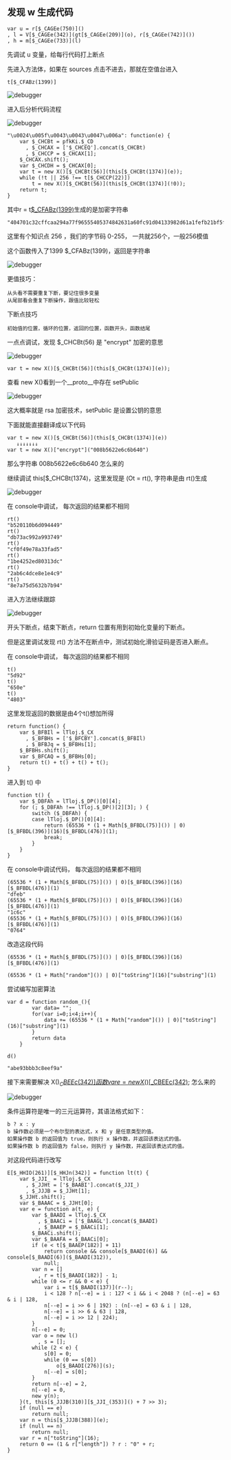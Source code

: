 ## 发现 w 生成代码

    var u = r[$_CAGEe(750)]()
    , l = V[$_CAGEe(342)](gt[$_CAGEe(209)](o), r[$_CAGEe(742)]())
    , h = m[$_CAGEe(733)](l)

先调试 u 变量，给每行代码打上断点

先进入方法体，如果在 sources 点击不进去，那就在空值台进入

    t[$_CFABz(1399)]
  
![debugger](../img/14.png)

进入后分析代码流程

![debugger](../img/13.png)

    "\u0024\u005f\u0043\u0043\u0047\u006a": function(e) {
        var $_CHCBt = pfkKi.$_CD
          , $_CHCAX = ['$_CHCEQ'].concat($_CHCBt)
          , $_CHCCP = $_CHCAX[1];
        $_CHCAX.shift();
        var $_CHCDH = $_CHCAX[0];
        var t = new X()[$_CHCBt(56)](this[$_CHCBt(1374)](e));
        while (!t || 256 !== t[$_CHCCP(22)])
            t = new X()[$_CHCBt(56)](this[$_CHCBt(1374)](!0));
        return t;
    }

其中r = t[$_CFABz(1399)]()生成的是加密字符串

    "404701c32cffcaa294a77f96555405374842631a60fc91d04133982d61a1fefb21bf5f409db4b1fbd741924b787244a8b8ab8e63ad7580dc7d6544c6fbe8f65cd103c39c60db6156dbdb6e16a3edaf0dc3f80b0ee7b636d0939218bc27edccaf36032302c69d25b4b400ec0658f34ce9b828852c5372eb1a7bd6e7398e3788e7"
    
这里有个知识点 256 ，我们的字节码 0-255， 一共就256个，一般256模值

这个函数传入了1399 $_CFABz(1399)，返回是字符串

![debugger](../img/15.png)

更值技巧：

    从头看不需要重复下断，要记住很多变量
    从尾部看会重复下断操作，跟值比较轻松
    
下断点技巧
    
    初始值的位置，循环的位置，返回的位置，函数开头，函数结尾
    
一点点调试，发现 $_CHCBt(56) 是 "encrypt" 加密的意思

![debugger](../img/16.png)

    var t = new X()[$_CHCBt(56)](this[$_CHCBt(1374)](e));

查看 new X()看到一个__proto__中存在 setPublic 

![debugger](../img/17.png)

这大概率就是 rsa 加密技术，setPublic 是设置公钥的意思

下面就能直接翻译成以下代码

    var t = new X()[$_CHCBt(56)](this[$_CHCBt(1374)](e))
       ↓↓↓↓↓↓↓
    var t = new X()["encrypt"]("008b5622e6c6b640")
    
那么字符串 008b5622e6c6b640 怎么来的

继续调试 this[$_CHCBt(1374)，这里发现是 (Ot = rt(), 字符串是由 rt()生成

![debugger](../img/18.png)

在 console中调试， 每次返回的结果都不相同

    rt()
    "b520110b6d094449"
    rt()
    "db73ac992a993749"
    rt()
    "cf0f49e78a33fad5"
    rt()
    "1be4252ed80313dc"
    rt()
    "2ab6c4dce8e1e4c9"
    rt()
    "8e7a75d5632b7b94"
    
进入方法继续跟踪

![debugger](../img/19.png)

开头下断点，结束下断点，return 位置有用到初始化变量的下断点。

但是这里调试发现 rt() 方法不在断点中，测试初始化滑验证码是否进入断点。

在 console中调试， 每次返回的结果都不相同

    t()
    "5d92"
    t()
    "650e"
    t()
    "4803"
    
这里发现返回的数据是由4个t()想加所得

    return function() {
        var $_BFBIl = lTloj.$_CX
          , $_BFBHs = ['$_BFCBY'].concat($_BFBIl)
          , $_BFBJq = $_BFBHs[1];
        $_BFBHs.shift();
        var $_BFCAQ = $_BFBHs[0];
        return t() + t() + t() + t();
    }
    
进入到 t() 中

    function t() {
        var $_DBFAh = lTloj.$_DP()[0][4];
        for (; $_DBFAh !== lTloj.$_DP()[2][3]; ) {
            switch ($_DBFAh) {
            case lTloj.$_DP()[0][4]:
                return (65536 * (1 + Math[$_BFBDL(75)]()) | 0)[$_BFBDL(396)](16)[$_BFBDL(476)](1);
                break;
            }
        }
    }

在 console中调试代码， 每次返回的结果都不相同

    (65536 * (1 + Math[$_BFBDL(75)]()) | 0)[$_BFBDL(396)](16)[$_BFBDL(476)](1)
    "dfeb"
    (65536 * (1 + Math[$_BFBDL(75)]()) | 0)[$_BFBDL(396)](16)[$_BFBDL(476)](1)
    "1c6c"
    (65536 * (1 + Math[$_BFBDL(75)]()) | 0)[$_BFBDL(396)](16)[$_BFBDL(476)](1)
    "0764"

改造这段代码  
 
    (65536 * (1 + Math[$_BFBDL(75)]()) | 0)[$_BFBDL(396)](16)[$_BFBDL(476)](1)

    (65536 * (1 + Math["random"]()) | 0)["toString"](16)["substring"](1)

尝试编写加密算法

    var d = function random_(){
            var data= "";
            for(var i=0;i<4;i++){
                data += (65536 * (1 + Math["random"]()) | 0)["toString"](16)["substring"](1)
            }
            return data
        }

    d()
    
    "abe93bbb3c8eef9a"
    
接下来需要解决 X()[$_CBEEc(342)] 函数 var e = new X()[$_CBEEc(342)](random_()); 怎么来的

![debugger](../img/20.png)

条件运算符是唯一的三元运算符，其语法格式如下：

    b ? x : y
    b 操作数必须是一个布尔型的表达式，x 和 y 是任意类型的值。
    如果操作数 b 的返回值为 true，则执行 x 操作数，并返回该表达式的值。
    如果操作数 b 的返回值为 false，则执行 y 操作数，并返回该表达式的值。

对这段代码进行改写

    E[$_HHIO(261)][$_HHJn(342)] = function lt(t) {
        var $_JJI_ = lTloj.$_CX
          , $_JJHt = ['$_BAABI'].concat($_JJI_)
          , $_JJJB = $_JJHt[1];
        $_JJHt.shift();
        var $_BAAAC = $_JJHt[0];
        var e = function a(t, e) {
            var $_BAADI = lTloj.$_CX
              , $_BAACi = ['$_BAAGL'].concat($_BAADI)
              , $_BAAEP = $_BAACi[1];
            $_BAACi.shift();
            var $_BAAFA = $_BAACi[0];
            if (e < t[$_BAAEP(182)] + 11)
                return console && console[$_BAADI(6)] && console[$_BAADI(6)]($_BAADI(312)),
                null;
            var n = []
              , r = t[$_BAADI(182)] - 1;
            while (0 <= r && 0 < e) {
                var i = t[$_BAADI(137)](r--);
                i < 128 ? n[--e] = i : 127 < i && i < 2048 ? (n[--e] = 63 & i | 128,
                n[--e] = i >> 6 | 192) : (n[--e] = 63 & i | 128,
                n[--e] = i >> 6 & 63 | 128,
                n[--e] = i >> 12 | 224);
            }
            n[--e] = 0;
            var o = new l()
              , s = [];
            while (2 < e) {
                s[0] = 0;
                while (0 == s[0])
                    o[$_BAADI(276)](s);
                n[--e] = s[0];
            }
            return n[--e] = 2,
            n[--e] = 0,
            new y(n);
        }(t, this[$_JJJB(310)][$_JJI_(353)]() + 7 >> 3);
        if (null == e)
            return null;
        var n = this[$_JJJB(388)](e);
        if (null == n)
            return null;
        var r = n["toString"](16);
        return 0 == (1 & r["length"]) ? r : "0" + r;
    }
 
 